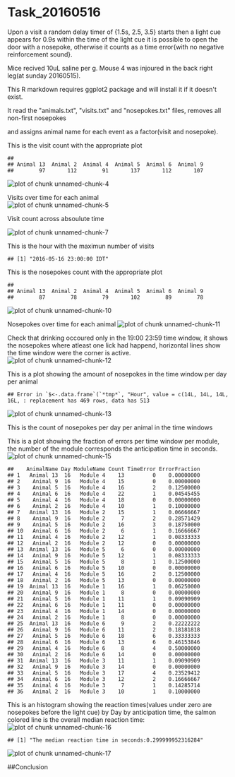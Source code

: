 Task_20160516
=======================

Upon a visit a random delay timer of {1.5s, 2.5, 3.5} starts then a light cue appears for 0.9s within the time of the light cue it is possible to open the door with a nosepoke, otherwise it counts as a time error{with no negative reinforcement sound}.

Mice recived 10uL saline per g.
Mouse 4 was injoured in the back right leg(at sunday 20160515).

This R markdown requires ggplot2 package and will install it if it doesn't exist.  


It read the "animals.txt", "visits.txt" and "nosepokes.txt" files, removes all non-first nosepokes    

and assigns animal name for each event as a factor(visit and nosepoke).  



This is the visit count with the appropriate plot  

```
## 
## Animal 13  Animal 2  Animal 4  Animal 5  Animal 6  Animal 9 
##        97       112        91       137       112       107
```

![plot of chunk unnamed-chunk-4](figure/unnamed-chunk-4-1.png)

Visits over time for each animal   
![plot of chunk unnamed-chunk-5](figure/unnamed-chunk-5-1.png)

Visit count across absoulute time  


![plot of chunk unnamed-chunk-7](figure/unnamed-chunk-7-1.png)



This is the hour with the maximun number of visits  

```
## [1] "2016-05-16 23:00:00 IDT"
```


This is the nosepokes count with the appropriate plot 

```
## 
## Animal 13  Animal 2  Animal 4  Animal 5  Animal 6  Animal 9 
##        87        78        79       102        89        78
```

![plot of chunk unnamed-chunk-10](figure/unnamed-chunk-10-1.png)


Nosepokes over time for each animal
![plot of chunk unnamed-chunk-11](figure/unnamed-chunk-11-1.png)

Check that drinking occoured only in the 19:00 23:59 time window, it shows the nosepokes where atleast one lick had happend, horizontal lines show the time window were the corner is active.
![plot of chunk unnamed-chunk-12](figure/unnamed-chunk-12-1.png)


This is a plot showing the amount of nosepokes in the time window per day per animal  

```
## Error in `$<-.data.frame`(`*tmp*`, "Hour", value = c(14L, 14L, 14L, 16L, : replacement has 469 rows, data has 513
```

![plot of chunk unnamed-chunk-13](figure/unnamed-chunk-13-1.png)

This is the count of nosepokes per day per animal in the time windows


This is a plot showing the fraction of errors per time window per module,
the number of the module corresponds the anticipation time in seconds.
![plot of chunk unnamed-chunk-15](figure/unnamed-chunk-15-1.png)

```
##    AnimalName Day ModuleName Count TimeError ErrorFraction
## 1   Animal 13  16   Module 4    13         0    0.00000000
## 2    Animal 9  16   Module 4    15         0    0.00000000
## 3    Animal 5  16   Module 4    16         2    0.12500000
## 4    Animal 6  16   Module 4    22         1    0.04545455
## 5    Animal 4  16   Module 4    18         0    0.00000000
## 6    Animal 2  16   Module 4    10         1    0.10000000
## 7   Animal 13  16   Module 2    15         1    0.06666667
## 8    Animal 9  16   Module 2     7         2    0.28571429
## 9    Animal 5  16   Module 2    16         3    0.18750000
## 10   Animal 6  16   Module 2     6         1    0.16666667
## 11   Animal 4  16   Module 2    12         1    0.08333333
## 12   Animal 2  16   Module 2    12         0    0.00000000
## 13  Animal 13  16   Module 5     6         0    0.00000000
## 14   Animal 9  16   Module 5    12         1    0.08333333
## 15   Animal 5  16   Module 5     8         1    0.12500000
## 16   Animal 6  16   Module 5    10         0    0.00000000
## 17   Animal 4  16   Module 5    16         2    0.12500000
## 18   Animal 2  16   Module 5    13         0    0.00000000
## 19  Animal 13  16   Module 1    16         1    0.06250000
## 20   Animal 9  16   Module 1     8         0    0.00000000
## 21   Animal 5  16   Module 1    11         1    0.09090909
## 22   Animal 6  16   Module 1    11         0    0.00000000
## 23   Animal 4  16   Module 1    14         0    0.00000000
## 24   Animal 2  16   Module 1     8         0    0.00000000
## 25  Animal 13  16   Module 6     9         2    0.22222222
## 26   Animal 9  16   Module 6    11         2    0.18181818
## 27   Animal 5  16   Module 6    18         6    0.33333333
## 28   Animal 6  16   Module 6    13         6    0.46153846
## 29   Animal 4  16   Module 6     8         4    0.50000000
## 30   Animal 2  16   Module 6    14         0    0.00000000
## 31  Animal 13  16   Module 3    11         1    0.09090909
## 32   Animal 9  16   Module 3    14         0    0.00000000
## 33   Animal 5  16   Module 3    17         4    0.23529412
## 34   Animal 6  16   Module 3    12         2    0.16666667
## 35   Animal 4  16   Module 3     7         1    0.14285714
## 36   Animal 2  16   Module 3    10         1    0.10000000
```

This is an histogram showing the reaction times(values under zero are nosepokes before the light cue) by Day by anticipation time, the salmon colored line is the overall median reaction time:
![plot of chunk unnamed-chunk-16](figure/unnamed-chunk-16-1.png)

```
## [1] "The median reaction time in seconds:0.299999952316284"
```


![plot of chunk unnamed-chunk-17](figure/unnamed-chunk-17-1.png)


##Conclusion  
